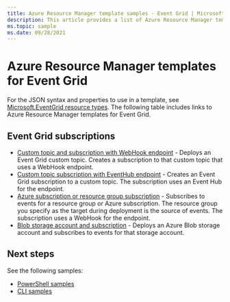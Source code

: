 ```yaml
---
title: Azure Resource Manager template samples - Event Grid | Microsoft Docs
description: This article provides a list of Azure Resource Manager template samples for Azure Event Grid on GitHub.
ms.topic: sample
ms.date: 09/28/2021
---
```


# Azure Resource Manager templates for Event Grid

For the JSON syntax and properties to use in a template, see [Microsoft.EventGrid resource types](/azure/templates/microsoft.eventgrid/allversions). The following table includes links to Azure Resource Manager templates for Event Grid.

## Event Grid subscriptions
- [Custom topic and subscription with WebHook endpoint](https://github.com/Azure/azure-quickstart-templates/tree/master/quickstarts/microsoft.eventgrid/event-grid) - Deploys an Event Grid custom topic. Creates a subscription to that custom topic that uses a WebHook endpoint. 
- [Custom topic subscription with EventHub endpoint](https://github.com/Azure/azure-quickstart-templates/tree/master/quickstarts/microsoft.eventgrid/event-grid-event-hubs-handler) - Creates an Event Grid subscription to a custom topic. The subscription uses an Event Hub for the endpoint. 
- [Azure subscription or resource group subscription](https://github.com/Azure/azure-quickstart-templates/tree/master/quickstarts/microsoft.eventgrid/event-grid-resource-events-to-webhook) - Subscribes to events for a resource group or Azure subscription. The resource group you specify as the target during deployment is the source of events. The subscription uses a WebHook for the endpoint. 
- [Blob storage account and subscription](https://github.com/Azure/azure-quickstart-templates/tree/master/quickstarts/microsoft.eventgrid/event-grid-subscription-and-storage) - Deploys an Azure Blob storage account and subscribes to events for that storage account. 

## Next steps
See the following samples:

- [PowerShell samples](powershell-samples.md)
- [CLI samples](scripts/cli-subscribe-custom-topic.md)

